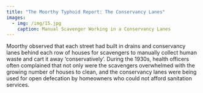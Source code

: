 ```yaml
---
title: "The Moorthy Typhoid Report: The Conservancy Lanes"
images:
  - img: /img/15.jpg
    caption: Manual Scavenger Working in a Conservancy Lanes
---
```

Moorthy observed that each street had built in drains and conservancy lanes behind each row of houses for scavengers to manually collect human waste and cart it away ‘conservatively’. During the 1930s, health officers often complained that not only were the scavengers overwhelmed with the growing number of houses to clean, and the conservancy lanes were being used for open defecation by homeowners who could not afford sanitation services.